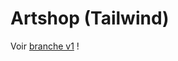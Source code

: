 # Artshop (Tailwind)

Voir [branche v1](https://github.com/idrissdiakite/artshop-tailwind/tree/v1) !
